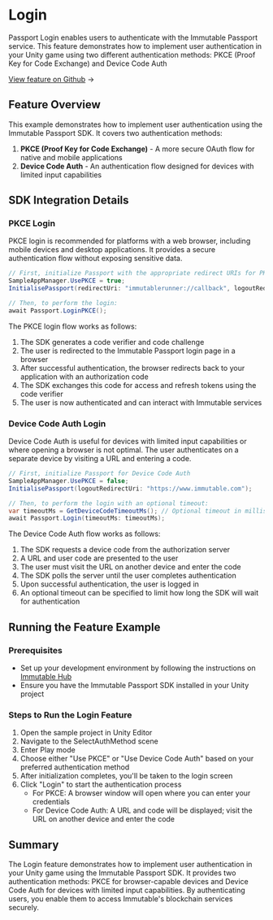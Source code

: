 <div class="display-none">

# Login

</div>

Passport Login enables users to authenticate with the Immutable Passport service. This feature demonstrates how to implement user authentication in your Unity game using two different authentication methods: PKCE (Proof Key for Code Exchange) and Device Code Auth

<div class="button-component">

[View feature on Github](https://github.com/immutable/unity-immutable-sdk/tree/main/sample/Assets/Scripts/Passport/Login) <span class="button-component-arrow">→</span>

</div>

## Feature Overview
This example demonstrates how to implement user authentication using the Immutable Passport SDK. It covers two authentication methods:
1. **PKCE (Proof Key for Code Exchange)** - A more secure OAuth flow for native and mobile applications
2. **Device Code Auth** - An authentication flow designed for devices with limited input capabilities

## SDK Integration Details

### PKCE Login
PKCE login is recommended for platforms with a web browser, including mobile devices and desktop applications. It provides a secure authentication flow without exposing sensitive data.

```csharp title="PKCE Login" manualLink="https://github.com/immutable/unity-immutable-sdk/blob/main/sample/Assets/Scripts/Passport/Login/LoginScript.cs"
// First, initialize Passport with the appropriate redirect URIs for PKCE
SampleAppManager.UsePKCE = true;
InitialisePassport(redirectUri: "immutablerunner://callback", logoutRedirectUri: "immutablerunner://logout");

// Then, to perform the login:
await Passport.LoginPKCE();
```

The PKCE login flow works as follows:
1. The SDK generates a code verifier and code challenge
2. The user is redirected to the Immutable Passport login page in a browser
3. After successful authentication, the browser redirects back to your application with an authorization code
4. The SDK exchanges this code for access and refresh tokens using the code verifier
5. The user is now authenticated and can interact with Immutable services

### Device Code Auth Login
Device Code Auth is useful for devices with limited input capabilities or where opening a browser is not optimal. The user authenticates on a separate device by visiting a URL and entering a code.

```csharp title="Device Code Auth Login" manualLink="https://github.com/immutable/unity-immutable-sdk/blob/main/sample/Assets/Scripts/Passport/Login/LoginScript.cs"
// First, initialize Passport for Device Code Auth
SampleAppManager.UsePKCE = false;
InitialisePassport(logoutRedirectUri: "https://www.immutable.com");

// Then, to perform the login with an optional timeout:
var timeoutMs = GetDeviceCodeTimeoutMs(); // Optional timeout in milliseconds
await Passport.Login(timeoutMs: timeoutMs);
```

The Device Code Auth flow works as follows:
1. The SDK requests a device code from the authorization server
2. A URL and user code are presented to the user
3. The user must visit the URL on another device and enter the code
4. The SDK polls the server until the user completes authentication
5. Upon successful authentication, the user is logged in
6. An optional timeout can be specified to limit how long the SDK will wait for authentication

## Running the Feature Example

### Prerequisites
- Set up your development environment by following the instructions on [Immutable Hub](https://hub.immutable.com)
- Ensure you have the Immutable Passport SDK installed in your Unity project

### Steps to Run the Login Feature
1. Open the sample project in Unity Editor
2. Navigate to the SelectAuthMethod scene
3. Enter Play mode
4. Choose either "Use PKCE" or "Use Device Code Auth" based on your preferred authentication method
5. After initialization completes, you'll be taken to the login screen
6. Click "Login" to start the authentication process
   - For PKCE: A browser window will open where you can enter your credentials
   - For Device Code Auth: A URL and code will be displayed; visit the URL on another device and enter the code

## Summary
The Login feature demonstrates how to implement user authentication in your Unity game using the Immutable Passport SDK. It provides two authentication methods: PKCE for browser-capable devices and Device Code Auth for devices with limited input capabilities. By authenticating users, you enable them to access Immutable's blockchain services securely. 